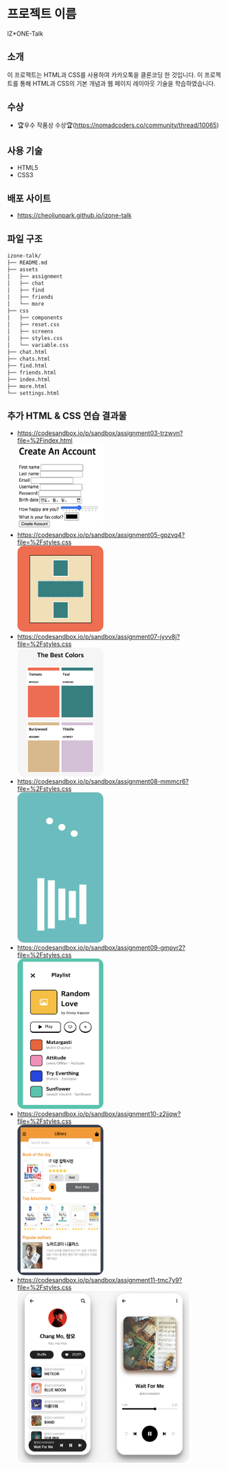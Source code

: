 # 프로젝트 이름

IZ\*ONE-Talk

## 소개

이 프로젝트는 HTML과 CSS를 사용하여 카카오톡을 클론코딩 한 것입니다. 이 프로젝트를 통해 HTML과 CSS의 기본 개념과 웹 페이지 레이아웃 기술을 학습하였습니다.

## 수상

- 🏆우수 작품상 수상🏆(https://nomadcoders.co/community/thread/10065)

## 사용 기술

- HTML5
- CSS3

## 배포 사이트

- https://cheoljunpark.github.io/izone-talk

## 파일 구조

```shell
izone-talk/
├── README.md
├── assets
│   ├── assignment
│   ├── chat
│   ├── find
│   ├── friends
│   └── more
├── css
│   ├── components
│   ├── reset.css
│   ├── screens
│   ├── styles.css
│   └── variable.css
├── chat.html
├── chats.html
├── find.html
├── friends.html
├── index.html
├── more.html
└── settings.html
```

## 추가 HTML & CSS 연습 결과물

- https://codesandbox.io/p/sandbox/assignment03-trzwvn?file=%2Findex.html<br>
  <img src="assets/assignment/assignment04.png" alt="assignment04" width="200" height="200" style="border-radius:15px">
- https://codesandbox.io/p/sandbox/assignment05-gpzvq4?file=%2Fstyles.css<br>
  <img src="assets/assignment/assignment06.png" alt="assignment06" width="200" height="200" style="border-radius:15px">
- https://codesandbox.io/p/sandbox/assignment07-jyvv8j?file=%2Fstyles.css<br>
  <img src="assets/assignment/assignment07.png" alt="assignment07" width="200" height="300" style="border-radius:15px">
- https://codesandbox.io/p/sandbox/assignment08-mmmcr6?file=%2Fstyles.css<br>
  <img src="assets/assignment/assignment08.gif" alt="assignment08" width="200" height="350" style="border-radius:15px">
- https://codesandbox.io/p/sandbox/assignment09-gmpyr2?file=%2Fstyles.css<br>
  <img src="assets/assignment/assignment09.png" alt="assignment09" width="200" height="350" style="border-radius:15px">
- https://codesandbox.io/p/sandbox/assignment10-z2jjqw?file=%2Fstyles.css<br>
  <img src="assets/assignment/assignment10.png" alt="assignment10" width="200" height="350" style="border-radius:15px">
- https://codesandbox.io/p/sandbox/assignment11-tmc7y9?file=%2Fstyles.css<br>
  <img src="assets/assignment/assignment11.png" alt="assignment11" width="400" height="400" style="border-radius:15px">
